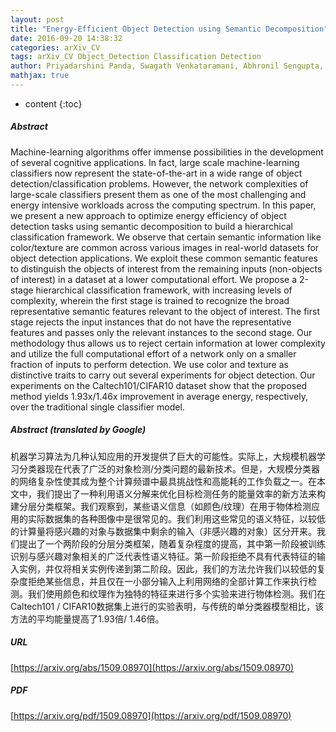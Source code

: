 ```yaml
---
layout: post
title: "Energy-Efficient Object Detection using Semantic Decomposition"
date: 2016-09-20 14:38:32
categories: arXiv_CV
tags: arXiv_CV Object_Detection Classification Detection
author: Priyadarshini Panda, Swagath Venkataramani, Abhronil Sengupta, Anand Raghunathan, Kaushik Roy
mathjax: true
---
```


* content
{:toc}

##### Abstract
Machine-learning algorithms offer immense possibilities in the development of several cognitive applications. In fact, large scale machine-learning classifiers now represent the state-of-the-art in a wide range of object detection/classification problems. However, the network complexities of large-scale classifiers present them as one of the most challenging and energy intensive workloads across the computing spectrum. In this paper, we present a new approach to optimize energy efficiency of object detection tasks using semantic decomposition to build a hierarchical classification framework. We observe that certain semantic information like color/texture are common across various images in real-world datasets for object detection applications. We exploit these common semantic features to distinguish the objects of interest from the remaining inputs (non-objects of interest) in a dataset at a lower computational effort. We propose a 2-stage hierarchical classification framework, with increasing levels of complexity, wherein the first stage is trained to recognize the broad representative semantic features relevant to the object of interest. The first stage rejects the input instances that do not have the representative features and passes only the relevant instances to the second stage. Our methodology thus allows us to reject certain information at lower complexity and utilize the full computational effort of a network only on a smaller fraction of inputs to perform detection. We use color and texture as distinctive traits to carry out several experiments for object detection. Our experiments on the Caltech101/CIFAR10 dataset show that the proposed method yields 1.93x/1.46x improvement in average energy, respectively, over the traditional single classifier model.

##### Abstract (translated by Google)
机器学习算法为几种认知应用的开发提供了巨大的可能性。实际上，大规模机器学习分类器现在代表了广泛的对象检测/分类问题的最新技术。但是，大规模分类器的网络复杂性使其成为整个计算频谱中最具挑战性和高能耗的工作负载之一。在本文中，我们提出了一种利用语义分解来优化目标检测任务的能量效率的新方法来构建分层分类框架。我们观察到，某些语义信息（如颜色/纹理）在用于物体检测应用的实际数据集的各种图像中是很常见的。我们利用这些常见的语义特征，以较低的计算量将感兴趣的对象与数据集中剩余的输入（非感兴趣的对象）区分开来。我们提出了一个两阶段的分层分类框架，随着复杂程度的提高，其中第一阶段被训练识别与感兴趣对象相关的广泛代表性语义特征。第一阶段拒绝不具有代表特征的输入实例，并仅将相关实例传递到第二阶段。因此，我们的方法允许我们以较低的复杂度拒绝某些信息，并且仅在一小部分输入上利用网络的全部计算工作来执行检测。我们使用颜色和纹理作为独特的特征来进行多个实验来进行物体检测。我们在Caltech101 / CIFAR10数据集上进行的实验表明，与传统的单分类器模型相比，该方法的平均能量提高了1.93倍/ 1.46倍。

##### URL
[https://arxiv.org/abs/1509.08970](https://arxiv.org/abs/1509.08970)

##### PDF
[https://arxiv.org/pdf/1509.08970](https://arxiv.org/pdf/1509.08970)

